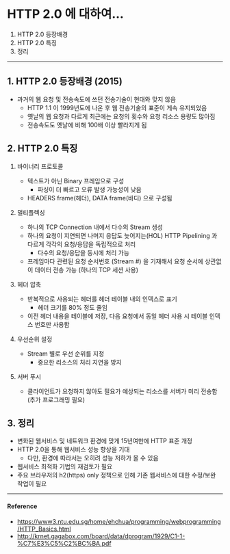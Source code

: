 # HTTP 2.0 에 대하여...

1. HTTP 2.0 등장배경
2. HTTP 2.0 특징
3. 정리

---

## 1. HTTP 2.0 등장배경 (2015)
- 과거의 웹 요청 및 전송속도에 쓰던 전송기술이 현대와 맞지 않음
  - HTTP 1.1 이 1999년도에 나온 후 웹 전송기술의 표준이 게속 유지되었음
  - 옛날의 웹 요청과 다르게 최근에는 요청의 횟수와 요청 리소스 용량도 많아짐
  - 전송속도도 옛날에 비해 100배 이상 빨라지게 됨

## 2. HTTP 2.0 특징
1. 바이너리 프로토콜
   - 텍스트가 아닌 Binary 프레임으로 구성
     - 파싱이 더 빠르고 오류 발생 가능성이 낮음
   - HEADERS frame(헤더), DATA frame(바디) 으로 구성됨

2. 멀티플렉싱
   - 하나의 TCP Connection 내에서 다수의 Stream 생성
   - 하나의 요청이 지연되면 나머지 응답도 늦어지는(HOL) HTTP Pipelining 과 다르게 각각의 요청/응답을 독립적으로 처리
     - 다수의 요청/응답을 동시에 처리 가능
   - 프레임마다 관련된 요청 순서번호 (Stream #) 을 기재해서 요청 순서에 상관없이 데이터 전송 가능 (하나의 TCP 세션 사용)

3. 헤더 압축
   - 반복적으로 사용되는 헤더를 헤더 테이블 내의 인덱스로 표기
     - 헤더 크기를 80% 정도 줄임
   - 이전 헤더 내용을 테이블에 저장, 다음 요청에서 동일 헤더 사용 시 테이블 인덱스 번호만 사용함

4. 우선순위 설정
   - Stream 별로 우선 순위를 지정
     - 중요한 리소스의 처리 지연을 방지

5. 서버 푸시
   - 클라이언트가 요청하지 않아도 필요가 예상되는 리소스를 서버가 미리 전송함 (추가 프로그래밍 필요)

## 3. 정리
- 변화된 웹서비스 및 네트워크 환경에 맞게 15년여만에
HTTP 표준 개정
- HTTP 2.0을 통해 웹서비스 성능 향상을 기대
  - 다만, 환경에 따라서는 오히려 성능 저하가 올 수 있음
- 웹서비스 최적화 기법의 재검토가 필요
- 주요 브라우저의 h2(https) only 정책으로 인해 기존 웹서비스에 대한 수정/보완 작업이 필요

---

#### Reference
- https://www3.ntu.edu.sg/home/ehchua/programming/webprogramming/HTTP_Basics.html
- http://krnet.gagabox.com/board/data/dprogram/1929/C1-1-%C7%E3%C5%C2%BC%BA.pdf
